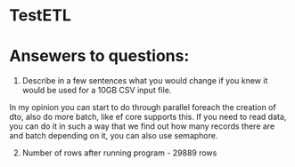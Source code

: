 # TestETL

# Ansewers to questions:
 
1. Describe in a few sentences what you would change if you knew it would be used for a 10GB CSV input file. 

In my opinion you can start to do through parallel foreach the creation of dto, also do more batch, like ef core supports this. If you need to read data, you can do it in such a way that we find out how many records there are and batch depending on it, you can also use semaphore.

2. Number of rows after running program - 29889 rows
